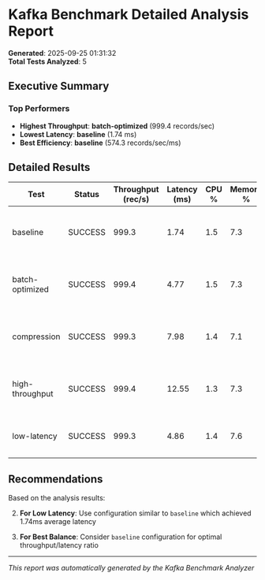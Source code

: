 # Kafka Benchmark Detailed Analysis Report

**Generated**: 2025-09-25 01:31:32  
**Total Tests Analyzed**: 5

## Executive Summary

### Top Performers

- **Highest Throughput**: **batch-optimized** (999.4 records/sec)
- **Lowest Latency**: **baseline** (1.74 ms)
- **Best Efficiency**: **baseline** (574.3 records/sec/ms)

## Detailed Results

| Test | Status | Throughput (rec/s) | Latency (ms) | CPU % | Memory % | Config Highlights |
|------|--------|-------------------|--------------|-------|----------|-------------------|
| baseline | SUCCESS | 999.3 | 1.74 | 1.5 | 7.3 | Batch: 16384, Linger: 0ms, Compression: none |
| batch-optimized | SUCCESS | 999.4 | 4.77 | 1.5 | 7.3 | Batch: 65536, Linger: 5ms, Compression: none |
| compression | SUCCESS | 999.3 | 7.98 | 1.4 | 7.1 | Batch: 32768, Linger: 10ms, Compression: lz4 |
| high-throughput | SUCCESS | 999.4 | 12.55 | 1.3 | 7.3 | Batch: 131072, Linger: 20ms, Compression: snappy |
| low-latency | SUCCESS | 999.3 | 4.86 | 1.4 | 7.6 | Batch: 1024, Linger: 0ms, Compression: none |


## Recommendations

Based on the analysis results:

2. **For Low Latency**: Use configuration similar to `baseline` which achieved 1.74ms average latency

3. **For Best Balance**: Consider `baseline` configuration for optimal throughput/latency ratio



---
*This report was automatically generated by the Kafka Benchmark Analyzer*
